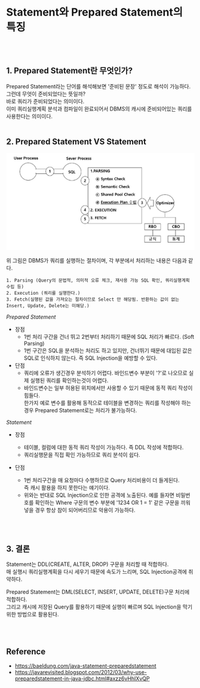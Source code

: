 # Statement와 Prepared Statement의 특징
<br/><br/>

## 1. Prepared Statement란 무엇인가?
Prepared Statement라는 단어를 해석해보면 '준비된 문장' 정도로 해석이 가능하다.  
그런데 무엇이 준비되었다는 뜻일까?  
바로 쿼리가 준비되었다는 의미이다.  
이미 쿼리실행계획 분석과 컴파일이 완료되어서 DBMS의 캐시에 준비되어있는 쿼리를 사용한다는 의미이다.
<br/><br/>

## 2. Prepared Statement VS Statement


![sql-execute-process](./img/sql-execute-process.png)  

위 그림은 DBMS가 쿼리를 실행하는 절차이며, 각 부분에서 처리하는 내용은 다음과 같다.

```
1. Parsing (Query의 문법적, 의미적 오류 체크, 재사용 가능 SQL 확인, 쿼리실행계획 수립 등)
2. Execution (쿼리를 실행한다.)
3. Fetch(실행된 값을 가져오는 절차이므로 Select 만 해당됨. 반환하는 값이 없는 Insert, Update, Delete는 미해당.)
```


*Prepared Statement* 
* 장점
    * 1번 처리 구간을 건너 뛰고 2번부터 처리하기 때문에 SQL 처리가 빠르다. (Soft Parsing)
    * 1번 구간은 SQL을 분석하는 처리도 하고 있지만, 건너뛰기 때문에 대입된 값은 SQL로 인식하지 않는다. 즉 SQL Injection을 예방할 수 있다.
* 단점
    * 쿼리에 오류가 생긴경우 분석하기 어렵다. 바인드변수 부분이 '?'로 나오므로 실제 실행된 쿼리를 확인하는것이 어렵다.
    * 바인드변수는 일부 허용된 위치에서만 사용할 수 있기 때문에 동적 쿼리 작성이 힘들다.  
    한가지 예로 변수를 활용해 동적으로 테이블을 변경하는 쿼리를 작성해야 하는 경우 Prepared Statement로는 처리가 불가능하다.

*Statement*
* 장점
    * 테이블, 컬럼에 대한 동적 쿼리 작성이 가능하다. 즉 DDL 작성에 적합하다.
    * 쿼리실행문을 직접 확인 가능하므로 쿼리 분석이 쉽다.

* 단점
    * 1번 처리구간을 매 요청마다 수행하므로 Query 처리비용이 더 들게된다.  
    즉 캐시 활용을 하지 못한다는 얘기이다.
    * 위와는 반대로 SQL Injection으로 인한 공격에 노출된다. 
    예를 들자면 비밀번호를 확인하는 Where 구문의 변수 부분에 '1234 OR 1 = 1'  같은 구문을 끼워넣을 경우 항상 참이 되어버리므로 악용이 가능하다.

<br/><br/>

## 3. 결론
Statement는 DDL(CREATE, ALTER, DROP) 구문을 처리할 때 적합하다.  
매 실행시 쿼리실행계획을 다시 세우기 때문에 속도가 느리며, SQL Injection공격에 취약하다.

Prepared Statement는 DML(SELECT, INSERT, UPDATE, DELETE)구문 처리에 적합하다.  
그리고 캐시에 저장된 Query를 활용하기 때문에 실행이 빠르며 SQL Injection을 막기 위한 방법으로 활용된다.

<br/><br/>

## Reference
- https://baeldung.com/java-statement-preparedstatement
- https://javarevisited.blogspot.com/2012/03/why-use-preparedstatement-in-java-jdbc.html#axzz6vHhIXvQP